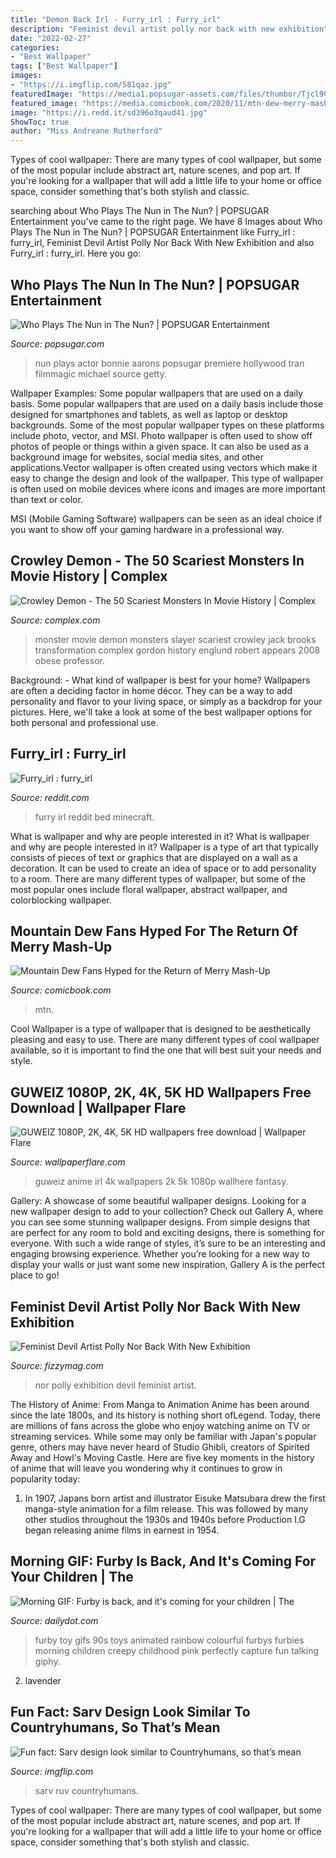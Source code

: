 ```yaml
---
title: "Demon Back Irl - Furry_irl : Furry_irl"
description: "Feminist devil artist polly nor back with new exhibition"
date: "2022-02-27"
categories:
- "Best Wallpaper"
tags: ["Best Wallpaper"]
images:
- "https://i.imgflip.com/581qaz.jpg"
featuredImage: "https://media1.popsugar-assets.com/files/thumbor/Tjcl9C2M4oNpu6j_pDewbb660JQ/fit-in/2048xorig/filters:format_auto-!!-:strip_icc-!!-/2018/06/19/887/n/1922283/tmp_ffVH8t_9a3b2d42a03dde23_GettyImages-827451614.jpg"
featured_image: "https://media.comicbook.com/2020/11/mtn-dew-merry-mash-up-1244088-1280x0.jpeg"
image: "https://i.redd.it/sd396o3qaud41.jpg"
ShowToc: true
author: "Miss Andreane Rutherford"
---
```



Types of cool wallpaper:
There are many types of cool wallpaper, but some of the most popular include abstract art, nature scenes, and pop art. If you're looking for a wallpaper that will add a little life to your home or office space, consider something that's both stylish and classic.

	

		
searching about Who Plays The Nun in The Nun? | POPSUGAR Entertainment you've came to the right page. We have 8 Images about Who Plays The Nun in The Nun? | POPSUGAR Entertainment like Furry_irl : furry_irl, Feminist Devil Artist Polly Nor Back With New Exhibition and also Furry_irl : furry_irl. Here you go:
		
    
## Who Plays The Nun In The Nun? | POPSUGAR Entertainment

<img loading=lazy src="https://media1.popsugar-assets.com/files/thumbor/Tjcl9C2M4oNpu6j_pDewbb660JQ/fit-in/2048xorig/filters:format_auto-!!-:strip_icc-!!-/2018/06/19/887/n/1922283/tmp_ffVH8t_9a3b2d42a03dde23_GettyImages-827451614.jpg" onerror="this.onerror=null;this.src='https://tse3.mm.bing.net/th?id=OIP.aiQqbTWFQNXUohgwBpanVQHaE-&amp;pid=15.1';" alt="Who Plays The Nun in The Nun? | POPSUGAR Entertainment">

_Source: popsugar.com_

>nun plays actor bonnie aarons popsugar premiere hollywood tran filmmagic michael source getty. 

	

Wallpaper Examples: Some popular wallpapers that are used on a daily basis.
Some popular wallpapers that are used on a daily basis include those designed for smartphones and tablets, as well as laptop or desktop backgrounds. Some of the most popular wallpaper types on these platforms include photo, vector, and MSI. 
Photo wallpaper is often used to show off photos of people or things within a given space. It can also be used as a background image for websites, social media sites, and other applications.Vector wallpaper is often created using vectors which make it easy to change the design and look of the wallpaper. This type of wallpaper is often used on mobile devices where icons and images are more important than text or color. 

MSI (Mobile Gaming Software) wallpapers can be seen as an ideal choice if you want to show off your gaming hardware in a professional way.

    
## Crowley Demon - The 50 Scariest Monsters In Movie History | Complex

<img loading=lazy src="http://images.complex.com/complex/image/upload/c_limit,fl_progressive,q_80,w_680/lldzmimfogqauqgli84q.jpg" onerror="this.onerror=null;this.src='https://tse2.mm.bing.net/th?id=OIP.NUzuenxcz_WFoWqG2SC1FgHaEx&amp;pid=15.1';" alt="Crowley Demon - The 50 Scariest Monsters In Movie History | Complex">

_Source: complex.com_

>monster movie demon monsters slayer scariest crowley jack brooks transformation complex gordon history englund robert appears 2008 obese professor. 

	

Background: - What kind of wallpaper is best for your home?
Wallpapers are often a deciding factor in home décor. They can be a way to add personality and flavor to your living space, or simply as a backdrop for your pictures. Here, we'll take a look at some of the best wallpaper options for both personal and professional use.

    
## Furry_irl : Furry_irl

<img loading=lazy src="https://i.redd.it/sd396o3qaud41.jpg" onerror="this.onerror=null;this.src='https://tse1.mm.bing.net/th?id=OIP.B3TkHFxE-wlex2X_E7GtcwHaIR&amp;pid=15.1';" alt="Furry_irl : furry_irl">

_Source: reddit.com_

>furry irl reddit bed minecraft. 

	

What is wallpaper and why are people interested in it?
What is wallpaper and why are people interested in it?
Wallpaper is a type of art that typically consists of pieces of text or graphics that are displayed on a wall as a decoration. It can be used to create an idea of space or to add personality to a room. There are many different types of wallpaper, but some of the most popular ones include floral wallpaper, abstract wallpaper, and colorblocking wallpaper.

    
## Mountain Dew Fans Hyped For The Return Of Merry Mash-Up

<img loading=lazy src="https://media.comicbook.com/2020/11/mtn-dew-merry-mash-up-1244088-1280x0.jpeg" onerror="this.onerror=null;this.src='https://tse1.mm.bing.net/th?id=OIP.BYYTQri6Vc9ITAWoah_t4wHaD4&amp;pid=15.1';" alt="Mountain Dew Fans Hyped for the Return of Merry Mash-Up">

_Source: comicbook.com_

>mtn. 

	

Cool Wallpaper is a type of wallpaper that is designed to be aesthetically pleasing and easy to use. There are many different types of cool wallpaper available, so it is important to find the one that will best suit your needs and style.

    
## GUWEIZ 1080P, 2K, 4K, 5K HD Wallpapers Free Download | Wallpaper Flare

<img loading=lazy src="https://c4.wallpaperflare.com/wallpaper/75/243/810/anime-irl-guweiz-wallpaper-preview.jpg" onerror="this.onerror=null;this.src='https://tse4.mm.bing.net/th?id=OIP.HvCUyB3JnvkQgf0dPko_IgHaEj&amp;pid=15.1';" alt="GUWEIZ 1080P, 2K, 4K, 5K HD wallpapers free download | Wallpaper Flare">

_Source: wallpaperflare.com_

>guweiz anime irl 4k wallpapers 2k 5k 1080p wallhere fantasy. 

	

Gallery: A showcase of some beautiful wallpaper designs.
Looking for a new wallpaper design to add to your collection? Check out Gallery A, where you can see some stunning wallpaper designs. From simple designs that are perfect for any room to bold and exciting designs, there is something for everyone. With such a wide range of styles, it’s sure to be an interesting and engaging browsing experience. Whether you’re looking for a new way to display your walls or just want some new inspiration, Gallery A is the perfect place to go!





	
	
    
## Feminist Devil Artist Polly Nor Back With New Exhibition

<img loading=lazy src="http://fizzymag.com/uploads/article_photo/file_name/f4609678-2644-4bed-9740-a7166dbbaa39/Polly-Nor-new-exhibition-too-good-for-you.jpg" onerror="this.onerror=null;this.src='https://tse3.mm.bing.net/th?id=OIP.U8SL8GgUs3qvpw7ddEm20wHaHa&amp;pid=15.1';" alt="Feminist Devil Artist Polly Nor Back With New Exhibition">

_Source: fizzymag.com_

>nor polly exhibition devil feminist artist. 

	

The History of Anime: From Manga to Animation
Anime has been around since the late 1800s, and its history is nothing short ofLegend. Today, there are millions of fans across the globe who enjoy watching anime on TV or streaming services. While some may only be familiar with Japan's popular genre, others may have never heard of Studio Ghibli, creators of Spirited Away and Howl's Moving Castle. Here are five key moments in the history of anime that will leave you wondering why it continues to grow in popularity today:
1) In 1907, Japans born artist and illustrator Eisuke Matsubara drew the first manga-style animation for a film release. This was followed by many other studios throughout the 1930s and 1940s before Production I.G began releasing anime films in earnest in 1954.

    
## Morning GIF: Furby Is Back, And It&#039;s Coming For Your Children | The

<img loading=lazy src="https://www.dailydot.com/wp-content/uploads/1bc/92/furby.gif" onerror="this.onerror=null;this.src='https://tse4.mm.bing.net/th?id=OIP.pG5_iv90bm7pmAz6vBzqtwHaIM&amp;pid=15.1';" alt="Morning GIF: Furby is back, and it&#039;s coming for your children | The">

_Source: dailydot.com_

>furby toy gifs 90s toys animated rainbow colourful furbys furbies morning children creepy childhood pink perfectly capture fun talking giphy. 

	

2. lavender 

    
## Fun Fact: Sarv Design Look Similar To Countryhumans, So That’s Mean

<img loading=lazy src="https://i.imgflip.com/581qaz.jpg" onerror="this.onerror=null;this.src='https://tse1.mm.bing.net/th?id=OIP.Pghp4F6aPzrSt8QXweID2QAAAA&amp;pid=15.1';" alt="Fun fact: Sarv design look similar to Countryhumans, so that’s mean">

_Source: imgflip.com_

>sarv ruv countryhumans. 

	

Types of cool wallpaper:
There are many types of cool wallpaper, but some of the most popular include abstract art, nature scenes, and pop art. If you're looking for a wallpaper that will add a little life to your home or office space, consider something that's both stylish and classic.

